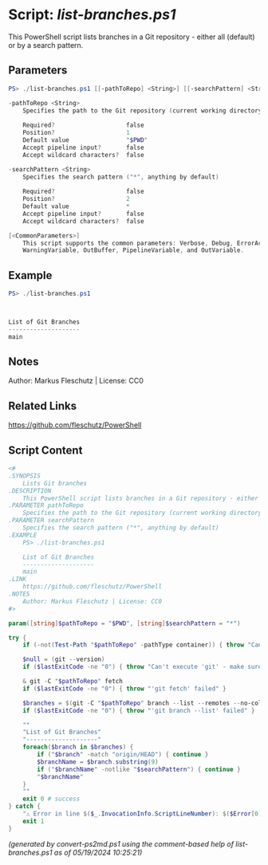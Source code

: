 Script: *list-branches.ps1*
========================

This PowerShell script lists branches in a Git repository - either all (default) or by a search pattern.

Parameters
----------
```powershell
PS> ./list-branches.ps1 [[-pathToRepo] <String>] [[-searchPattern] <String>] [<CommonParameters>]

-pathToRepo <String>
    Specifies the path to the Git repository (current working directory by default)
    
    Required?                    false
    Position?                    1
    Default value                "$PWD"
    Accept pipeline input?       false
    Accept wildcard characters?  false

-searchPattern <String>
    Specifies the search pattern ("*", anything by default)
    
    Required?                    false
    Position?                    2
    Default value                *
    Accept pipeline input?       false
    Accept wildcard characters?  false

[<CommonParameters>]
    This script supports the common parameters: Verbose, Debug, ErrorAction, ErrorVariable, WarningAction, 
    WarningVariable, OutBuffer, PipelineVariable, and OutVariable.
```

Example
-------
```powershell
PS> ./list-branches.ps1



List of Git Branches
--------------------
main

```

Notes
-----
Author: Markus Fleschutz | License: CC0

Related Links
-------------
https://github.com/fleschutz/PowerShell

Script Content
--------------
```powershell
<#
.SYNOPSIS
	Lists Git branches
.DESCRIPTION
	This PowerShell script lists branches in a Git repository - either all (default) or by a search pattern.
.PARAMETER pathToRepo
	Specifies the path to the Git repository (current working directory by default)
.PARAMETER searchPattern
	Specifies the search pattern ("*", anything by default)
.EXAMPLE
	PS> ./list-branches.ps1

	List of Git Branches
	--------------------
	main
.LINK
	https://github.com/fleschutz/PowerShell
.NOTES
	Author: Markus Fleschutz | License: CC0
#>

param([string]$pathToRepo = "$PWD", [string]$searchPattern = "*")

try {
	if (-not(Test-Path "$pathToRepo" -pathType container)) { throw "Can't access repo folder '$pathToRepo' - maybe a typo or missing folder permissions?" }

	$null = (git --version)
	if ($lastExitCode -ne "0") { throw "Can't execute 'git' - make sure Git is installed and available" }

	& git -C "$pathToRepo" fetch 
	if ($lastExitCode -ne "0") { throw "'git fetch' failed" }

	$branches = $(git -C "$pathToRepo" branch --list --remotes --no-color --no-column)
	if ($lastExitCode -ne "0") { throw "'git branch --list' failed" }

	""
	"List of Git Branches"
	"--------------------"
	foreach($branch in $branches) {
		if ("$branch" -match "origin/HEAD") { continue }
		$branchName = $branch.substring(9)
		if ("$branchName" -notlike "$searchPattern") { continue }
		"$branchName"
	}
	""
	exit 0 # success
} catch {
	"⚠️ Error in line $($_.InvocationInfo.ScriptLineNumber): $($Error[0])"
	exit 1
}
```

*(generated by convert-ps2md.ps1 using the comment-based help of list-branches.ps1 as of 05/19/2024 10:25:21)*
